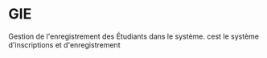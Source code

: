 # GIE
Gestion de l'enregistrement des Étudiants dans le système. cest le système d'inscriptions et d'enregistrement
